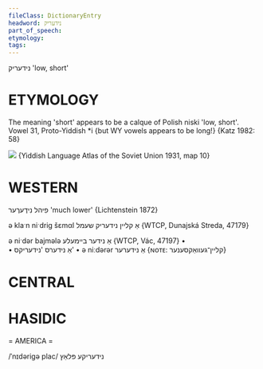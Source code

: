 ```yaml
---
fileClass: DictionaryEntry
headword: נידעריק
part_of_speech: 
etymology: 
tags: 
---
```

נידעריק
'low, short'

ETYMOLOGY
===========
The meaning 'short' appears to be a calque of Polish niski 'low, short'. 
Vowel 31, Proto-Yiddish *i {but WY vowels appears to be long!}
{Katz 1982: 58}

![](https://ia801509.us.archive.org/29/items/shprakhatlas/ShprakhatlasKarte10-Optimized.jpg)
{Yiddish Language Atlas of the Soviet Union 1931, map 10}

WESTERN
========

פִיהל נִידֶערֶער 'much lower' {Lichtenstein 1872}

ə klaˑn niˑdrig šɛmαl אַ קליין נידעריק שעמל {WTCP, Dunajská Streda, 47179}

ə niˑdər bajmələ אַ נידער ביימעלע {WTCP, Vác, 47197}
	•	
	•	אַ נידערס 'נידעריקס'
	•	ə niːdərər אַ נידערער {ɴᴏᴛᴇ: קליין־געוואַקסענער}

CENTRAL
========

HASIDIC
=======
= AMERICA = 

/ˈnɪdərigə plac/ נידעריקע פּלאַץ
